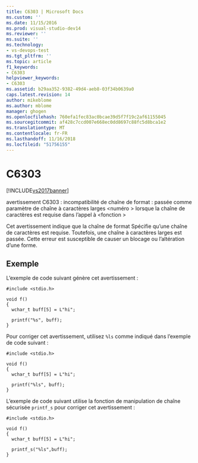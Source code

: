 ```yaml
---
title: C6303 | Microsoft Docs
ms.custom: ''
ms.date: 11/15/2016
ms.prod: visual-studio-dev14
ms.reviewer: ''
ms.suite: ''
ms.technology:
- vs-devops-test
ms.tgt_pltfrm: ''
ms.topic: article
f1_keywords:
- C6303
helpviewer_keywords:
- C6303
ms.assetid: b29aa352-9382-49d4-aeb8-03f34b0639a0
caps.latest.revision: 14
author: mikeblome
ms.author: mblome
manager: ghogen
ms.openlocfilehash: 760efa1fec83ac0bcae39d5f7f19c2af61155045
ms.sourcegitcommit: af428c7ccd007e668ec0dd8697c88fc5d8bca1e2
ms.translationtype: MT
ms.contentlocale: fr-FR
ms.lasthandoff: 11/16/2018
ms.locfileid: "51756155"
---
```

# <a name="c6303"></a>C6303
[!INCLUDE[vs2017banner](../includes/vs2017banner.md)]

avertissement C6303 : incompatibilité de chaîne de format : passée comme paramètre de chaîne à caractères larges \<numéro > lorsque la chaîne de caractères est requise dans l’appel à \<fonction >  
  
 Cet avertissement indique que la chaîne de format Spécifie qu’une chaîne de caractères est requise. Toutefois, une chaîne à caractères larges est passée. Cette erreur est susceptible de causer un blocage ou l’altération d’une forme.  
  
## <a name="example"></a>Exemple  
 L’exemple de code suivant génère cet avertissement :  
  
```  
#include <stdio.h>  
  
void f()  
{  
  wchar_t buff[5] = L"hi";  
  
  printf("%s", buff);  
}  
```  
  
 Pour corriger cet avertissement, utilisez `%ls` comme indiqué dans l’exemple de code suivant :  
  
```  
#include <stdio.h>  
  
void f()  
{  
  wchar_t buff[5] = L"hi";  
  
  printf("%ls", buff);  
}  
```  
  
 L’exemple de code suivant utilise la fonction de manipulation de chaîne sécurisée `printf_s` pour corriger cet avertissement :  
  
```  
#include <stdio.h>  
  
void f()  
{  
  wchar_t buff[5] = L"hi";  
  
  printf_s("%ls",buff);  
}  
```



